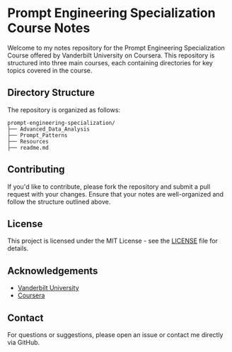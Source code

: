 
# Prompt Engineering Specialization Course Notes

Welcome to my notes repository for the Prompt Engineering Specialization Course offered by Vanderbilt University on Coursera. This repository is structured into three main courses, each containing directories for key topics covered in the course. 

## Directory Structure

The repository is organized as follows:

```
prompt-engineering-specialization/
├── Advanced_Data_Analysis
├── Prompt_Patterns
├── Resources
├── readme.md
```

## Contributing

If you'd like to contribute, please fork the repository and submit a pull request with your changes. Ensure that your notes are well-organized and follow the structure outlined above.

## License

This project is licensed under the MIT License - see the [LICENSE](LICENSE) file for details.

## Acknowledgements

- [Vanderbilt University](https://www.vanderbilt.edu/)
- [Coursera](https://www.coursera.org/)

## Contact

For questions or suggestions, please open an issue or contact me directly via GitHub.


